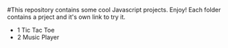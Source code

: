 #This repository contains some cool Javascript projects. Enjoy!
Each folder contains a prject and it's own link to try it.

- 1 Tic Tac Toe
- 2 Music Player
